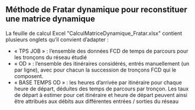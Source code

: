 Méthode de Fratar dynamique pour reconstituer une matrice dynamique
------------------------------------------------------------

La feuille de calcul Excel "CalculMatriceDynamique_Fratar.xlsx" contient plusieurs onglets qu’il convient d’adapter :
-	« TPS JOB » : l’ensemble des données FCD de temps de parcours pour les tronçons du réseau étudié
-	« OD » : l’ensemble des itinéraires considérés, entrés manuellement (un par ligne), avec pour chacun la succession de tronçons FCD qui le composent. 
-	« BASE TEMPS OD » : les heures d’arrivée par itinéraire pour chaque heure de départ, déduites des temps de parcours par tronçon. Les taux de départ à estimer pour cet itinéraire et heure de départ peuvent ainsi être attribués aux débits aux différentes entrées / sorties du réseau
